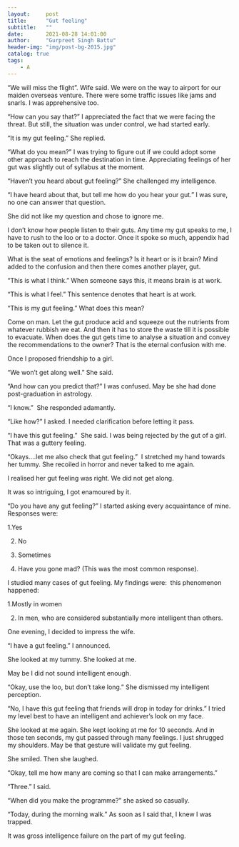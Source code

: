 ```yaml
---
layout:     post
title:      "Gut feeling"
subtitle:   ""
date:       2021-08-28 14:01:00
author:     "Gurpreet Singh Battu"
header-img: "img/post-bg-2015.jpg"
catalog: true
tags:
    - A
---
```


“We will miss the flight”. Wife said. We were on the way to airport for our maiden overseas venture. There were some traffic issues like jams and snarls. I was apprehensive too.

“How can you say that?” I appreciated the fact that we were facing the threat. But still, the situation was under control, we had started early.

“It is my gut feeling.” She replied.

“What do you mean?” I was trying to figure out if we could adopt some other approach to reach the destination in time. Appreciating feelings of her gut was slightly out of syllabus at the moment.

“Haven’t you heard about gut feeling?” She challenged my intelligence.

“I have heard about that, but tell me how do you hear your gut.” I was sure, no one can answer that question.

She did not like my question and chose to ignore me.

I don’t know how people listen to their guts. Any time my gut speaks to me, I have to rush to the loo or to a doctor. Once it spoke so much, appendix had to be taken out to silence it.

What is the seat of emotions and feelings? Is it heart or is it brain? Mind added to the confusion and then there comes another player, gut.

“This is what I think.” When someone says this, it means brain is at work.

“This is what I feel.” This sentence denotes that heart is at work.

“This is my gut feeling.” What does this mean?

Come on man. Let the gut produce acid and squeeze out the nutrients from whatever rubbish we eat. And then it has to store the waste till it is possible to evacuate. When does the gut gets time to analyse a situation and convey the recommendations to the owner? That is the eternal confusion with me.

Once I proposed friendship to a girl.

“We won’t get along well.” She said.

“And how can you predict that?” I was confused. May be she had done post-graduation in astrology.

“I know.”  She responded adamantly.

“Like how?” I asked. I needed clarification before letting it pass.

“I have this gut feeling.”  She said. I was being rejected by the gut of a girl. That was a guttery feeling.

“Okays….let me also check that gut feeling.”  I stretched my hand towards her tummy. She recoiled in horror and never talked to me again.

I realised her gut feeling was right. We did not get along.

It was so intriguing, I got enamoured by it.

“Do you have any gut feeling?” I started asking every acquaintance of mine. Responses were:

1.Yes

2. No

3. Sometimes

4. Have you gone mad? (This was the most common response).

I studied many cases of gut feeling. My findings were:  this phenomenon happened:

1.Mostly in women

2. In men, who are considered substantially more intelligent than others.

One evening, I decided to impress the wife.

“I have a gut feeling.” I announced.

She looked at my tummy. She looked at me.

May be I did not sound intelligent enough.

“Okay, use the loo, but don’t take long.” She dismissed my intelligent perception.

“No, I have this gut feeling that friends will drop in today for drinks.” I tried my level best to have an intelligent and achiever’s look on my face.

She looked at me again. She kept looking at me for 10 seconds. And in those ten seconds, my gut passed through many feelings. I just shrugged my shoulders. May be that gesture will validate my gut feeling.

She smiled. Then she laughed.

“Okay, tell me how many are coming so that I can make arrangements.”

“Three.” I said.

“When did you make the programme?” she asked so casually.

“Today, during the morning walk.” As soon as I said that, I knew I was trapped.

It was gross intelligence failure on the part of my gut feeling.
